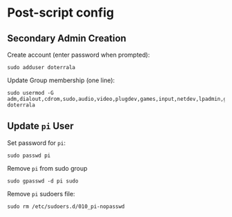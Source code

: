 # Post-script config

## Secondary Admin Creation

Create account (enter password when prompted):
```
sudo adduser doterrala
```
Update Group membership (one line):
```
sudo usermod -G adm,dialout,cdrom,sudo,audio,video,plugdev,games,input,netdev,lpadmin,gpio,i2c,spi doterrala
```

## Update `pi` User

Set password for `pi`:
```
sudo passwd pi
```

Remove `pi` from sudo group
```
sudo gpasswd -d pi sudo
```

Remove `pi` sudoers file:
```
sudo rm /etc/sudoers.d/010_pi-nopasswd
```


